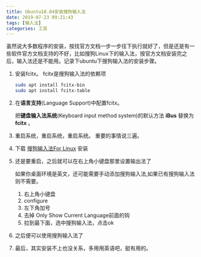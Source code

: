 ```yaml
---
title: Ubuntu18.04安装搜狗输入法
date: 2019-07-23 09:21:43
tags: [输入法]
categories: 工具
---
```

虽然说大多数程序的安装，按找官方文档一步一步往下执行就好了，但是还是有一些软件官方文档支持的不好，比如搜狗Linux下的输入法，按官方文档安装完之后，输入法还是不能用。记录下ubuntu下搜狗输入法的安装步骤。

<!-- more -->

1. 安装fcitx。 fcitx是搜狗输入法的依赖项

   ```bash
   sudo apt install fcitx-bin
   sudo apt install fcitx-table
   ```

2. 在**语言支持**(Language Support)中配置fcitx。

    把**键盘输入法系统**(Keyboard input method system)的默认方法 **iBus** 替换为 **fcitx** 。

3. 重启系统，重启系统，重启系统。 重要的事情说三遍。

4. 下载 [搜狗输入法For Linux](https://pinyin.sogou.com/linux/?r=pinyin) 安装

5. 还是要重启，之后就可以在右上角小键盘那里设置输出法了  

    如果你桌面环境是英文，还可能需要手动添加搜狗输入法,如果已有搜狗输入法则不需要。
    1. 右上角小键盘
    2. configure
    3. 左下角加号
    4. 去掉 Only Show Current Language前面的钩
    5. 拉到最下面，选中搜狗输入法，点击ok

6. 之后便可以使用搜狗输入法了

7. 最后，其实安装不上也没关系，多用用英语吧，挺有用的。
